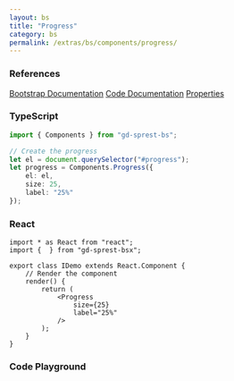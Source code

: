 ```yaml
---
layout: bs
title: "Progress"
category: bs
permalink: /extras/bs/components/progress/
---
```


### References

<div class="bs">
    <div class="list-group">
        <a class="list-group-item list-group-item-action" href="https://getbootstrap.com/docs/4.4/components/collapse/#progress">Bootstrap Documentation</a>
        <a class="list-group-item list-group-item-action" href="/docs/sprest-bs/modules/_components_progress_d_.html">Code Documentation</a>
        <a class="list-group-item list-group-item-action" href="/docs/sprest-bs/modules/_components_progress_d_.iprogressprops.html">Properties</a>
    </div>
</div>

### TypeScript

```ts
import { Components } from "gd-sprest-bs";

// Create the progress
let el = document.querySelector("#progress");
let progress = Components.Progress({
    el: el,
    size: 25,
    label: "25%"
});
```

### React

```tsx
import * as React from "react";
import {  } from "gd-sprest-bsx";

export class IDemo extends React.Component {
    // Render the component
    render() {
        return (
            <Progress
                size={25}
                label="25%"
            />
        );
    }
}
```

### Code Playground

<div id="playground" class="bs"></div>
<script type="text/javascript">
    // Wait for the page to load
    window.addEventListener("load", function() {
        // Create the code editor
        var editor = CodeEditor(document.getElementById("playground"), true, [
            '// Create the progress bar',
            'Components.Progress({',
            '\tel: app,',
            '\tsize: 25,',
            '\tlabel: "25%"',
            '});'
        ].join('\n'));
    });
</script>